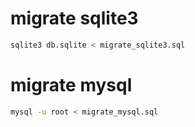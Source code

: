 # migrate sqlite3
```bash
sqlite3 db.sqlite < migrate_sqlite3.sql
```

# migrate mysql
```bash
mysql -u root < migrate_mysql.sql
```